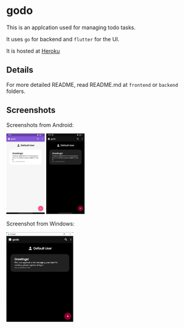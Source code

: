 # godo

This is an applcation used for managing todo tasks.

It uses `go` for backend and `flutter` for the UI.

It is hosted at [Heroku](https://godo-web.herokuapp.com)

## Details

For more detailed README, read README.md at `frontend` or `backend` folders.

## Screenshots

Screenshots from Android:

<p float="left">
<img src="./screenshots/android-1.jpg" alt="Android image of the app" width="20%">
<img src="./screenshots/android-2.jpg" alt="Android image of the app" width="20%">
</p>

Screenshot from Windows:

<img src="./screenshots/windows.png" alt="Android image of the app" width="35%">
